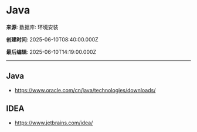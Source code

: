 # Java

**来源**: 数据库: 环境安装

**创建时间**: 2025-06-10T08:40:00.000Z

**最后编辑**: 2025-06-10T14:19:00.000Z

---

## Java

- https://www.oracle.com/cn/java/technologies/downloads/


## IDEA

- https://www.jetbrains.com/idea/


